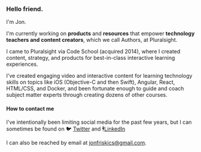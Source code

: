 ### Hello friend.

I'm Jon.

I'm currently working on **products** and **resources** that empower **technology teachers and content creators**, which we call Authors, at Pluralsight.

I came to Pluralsight via Code School (acquired 2014), where I created content, strategy, and products for best-in-class interactive learning experiences.

I've created engaging video and interactive content for learning technology skills on topics like iOS (Objective-C and then Swift), Angular, React, HTML/CSS, and Docker, and been fortunate enough to guide and coach subject matter experts through creating dozens of other courses.

#### How to contact me

I've intentionally been limiting social media for the past few years, but I can sometimes be found on 🐦 [Twitter](https://twitter.com/jonfriskics) and 🕴[LinkedIn](https://www.linkedin.com/in/jon-friskics-961a077)

I can also be reached by email at [jonfriskics@gmail.com](jonfriskics@gmail.com).

<!--
**jonfriskics/jonfriskics** is a ✨ _special_ ✨ repository because its `README.md` (this file) appears on your GitHub profile.

Here are some ideas to get you started:

- 🔭 I’m currently working on ...
- 🌱 I’m currently learning ...
- 👯 I’m looking to collaborate on ...
- 🤔 I’m looking for help with ...
- 💬 Ask me about ...
- 📫 How to reach me: ...
- 😄 Pronouns: ...
- ⚡ Fun fact: ...
-->
